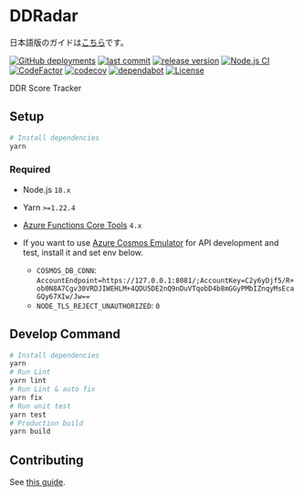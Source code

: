 # DDRadar

日本語版のガイドは[こちら](README-ja.md)です。

[![GitHub deployments](https://img.shields.io/github/deployments/ddradar/ddradar/staging?label=staging&logo=microsoft-azure)](https://red-tree-09d43c100-beta.eastasia.azurestaticapps.net/)
[![last commit](https://img.shields.io/github/last-commit/ddradar/ddradar "last commit")](https://github.com/ddradar/ddradar/commits/main)
[![release version](https://img.shields.io/github/v/release/ddradar/ddradar?sort=semver "release version")](https://github.com/ddradar/ddradar/releases)
[![Node.js CI](https://github.com/ddradar/ddradar/actions/workflows/nodejs.yml/badge.svg)](https://github.com/ddradar/ddradar/actions/workflows/nodejs.yml)
[![CodeFactor](https://www.codefactor.io/repository/github/ddradar/ddradar/badge "CodeFactor")](https://www.codefactor.io/repository/github/ddradar/ddradar)
[![codecov](https://codecov.io/gh/ddradar/ddradar/branch/main/graph/badge.svg?token=ynbl5vBONK "codecov")](https://codecov.io/gh/ddradar/ddradar)
[![dependabot](https://img.shields.io/static/v1?label=dependabot&message=enabled&color=green&logo=dependabot "dependabot")](https://github.com/ddradar/ddradar/network/updates)
[![License](https://img.shields.io/github/license/ddradar/ddradar)](LICENSE)

DDR Score Tracker

## Setup

```bash
# Install dependencies
yarn
```

### Required

- Node.js `18.x`
- Yarn `>=1.22.4`
- [Azure Functions Core Tools](https://github.com/Azure/azure-functions-core-tools) `4.x`

- If you want to use [Azure Cosmos Emulator](https://docs.microsoft.com/azure/cosmos-db/local-emulator) for API development and test, install it and set env below.
  - `COSMOS_DB_CONN`: `AccountEndpoint=https://127.0.0.1:8081/;AccountKey=C2y6yDjf5/R+ob0N8A7Cgv30VRDJIWEHLM+4QDU5DE2nQ9nDuVTqobD4b8mGGyPMbIZnqyMsEcaGQy67XIw/Jw==`
  - `NODE_TLS_REJECT_UNAUTHORIZED`: `0`

## Develop Command

```bash
# Install dependencies
yarn
# Run Lint
yarn lint
# Run Lint & auto fix
yarn fix
# Run unit test
yarn test
# Production build
yarn build
```

## Contributing

See [this guide](CONTRIBUTING.md).
